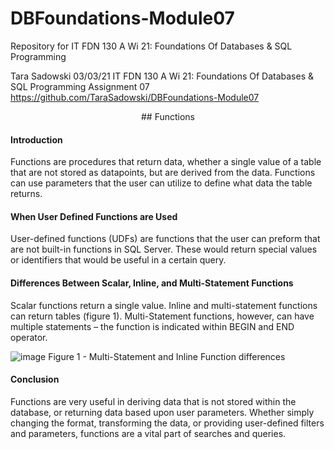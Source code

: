 # DBFoundations-Module07
Repository for IT FDN 130 A Wi 21: Foundations Of Databases &amp; SQL Programming


Tara Sadowski
03/03/21
IT FDN 130 A Wi 21: Foundations Of Databases & SQL Programming
Assignment 07
https://github.com/TaraSadowski/DBFoundations-Module07

<p align="center">
## Functions

#### Introduction
</p>
Functions are procedures that return data, whether a single value of a table that are not stored as datapoints, but are derived from the data.  Functions can use parameters that the user can utilize to define what data the table returns.
<p align="center">  


#### When User Defined Functions are Used
</p>
User-defined functions (UDFs) are functions that the user can preform that are not built-in functions in SQL Server.  These would return special values or identifiers that would be useful in a certain query.
<p align="center">  

#### Differences Between Scalar, Inline, and Multi-Statement Functions
</p>
Scalar functions return a single value.  Inline and multi-statement functions can return tables (figure 1).  Multi-Statement functions, however, can have multiple statements – the function is indicated within BEGIN and END operator.
<p align="center">  

![image](https://user-images.githubusercontent.com/79488525/109891622-3c838180-7c3e-11eb-86e4-51dd62390cd2.png)
Figure 1 - Multi-Statement and Inline Function differences

#### Conclusion
</p>
Functions are very useful in  deriving data that is not stored within the database, or returning data based upon user parameters.  Whether simply changing the format, transforming the data, or providing user-defined filters and parameters, functions are a vital part of searches and queries.
